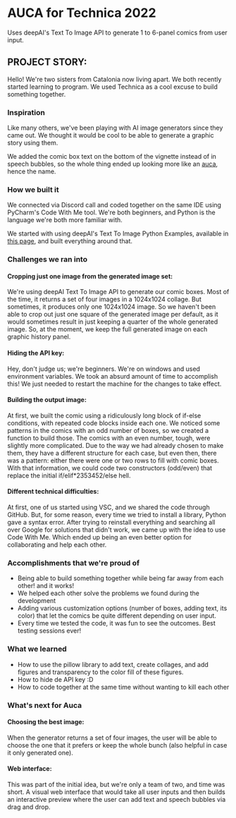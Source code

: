 # AUCA for Technica 2022
Uses deepAI's Text To Image API to generate 1 to 6-panel comics from user input.

## PROJECT STORY:
Hello! We're two sisters from Catalonia now living apart. We both recently started learning to program. We used Technica as a cool excuse to build something together.

### Inspiration
Like many others, we've been playing with AI image generators since they came out. We thought it would be cool to be able to generate a graphic story using them.

We added the comic box text on the bottom of the vignette instead of in speech bubbles, so the whole thing ended up looking more like an [auca](https://en.wikipedia.org/wiki/Auca_(cartoon)), hence the name.

### How we built it
We connected via Discord call and coded together on the same IDE using PyCharm's Code With Me tool. We're both beginners, and Python is the language we're both more familiar with.

We started with using deepAI's Text To Image Python Examples, available in [this page](https://deepai.org/machine-learning-model/text2img), and built everything around that.

### Challenges we ran into
#### Cropping just one image from the generated image set:
We're using deepAI Text To Image API to generate our comic boxes. Most of the time, it returns a set of four images in a 1024x1024 collage. But sometimes, it produces only one 1024x1024 image. So we haven't been able to crop out just one square of the generated image per default, as it would sometimes result in just keeping a quarter of the whole generated image. So, at the moment, we keep the full generated image on each graphic history panel.
#### Hiding the API key:
Hey, don't judge us; we're beginners. We're on windows and used environment variables. We took an absurd amount of time to accomplish this! We just needed to restart the machine for the changes to take effect.
#### Building the output image:
At first, we built the comic using a ridiculously long block of if-else conditions, with repeated code blocks inside each one. We noticed some patterns in the comics with an odd number of boxes, so we created a function to build those. The comics with an even number, tough, were slightly more complicated. Due to the way we had already chosen to make them, they have a different structure for each case, but even then, there was a pattern: either there were one or two rows to fill with comic boxes. With that information, we could code two constructors (odd/even) that replace the initial if/elif*2353452/else hell.
#### Different technical difficulties: 
At first, one of us started using VSC, and we shared the code through GitHub. But, for some reason, every time we tried to install a library, Python gave a syntax error. After trying to reinstall everything and searching all over Google for solutions that didn't work, we came up with the idea to use Code With Me. Which ended up being an even better option for collaborating and help each other.

### Accomplishments that we're proud of
- Being able to build something together while being far away from each other! and it works!
- We helped each other solve the problems we found during the development
- Adding various customization options (number of boxes, adding text, its color) that let the comics be quite different depending on user input. 
- Every time we tested the code, it was fun to see the outcomes. Best testing sessions ever!

### What we learned
- How to use the pillow library to add text, create collages, and add figures and transparency to the color fill of these figures.
- How to hide de API key :D
- How to code together at the same time without wanting to kill each other

### What's next for Auca
#### Choosing the best image:
When the generator returns a set of four images, the user will be able to choose the one that it prefers or keep the whole bunch (also helpful in case it only generated one).
#### Web interface:
This was part of the initial idea, but we're only a team of two, and time was short. A visual web interface that would take all user inputs and then builds an interactive preview where the user can add text and speech bubbles via drag and drop.

